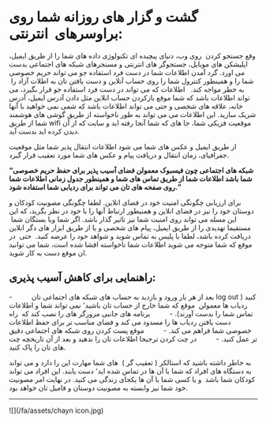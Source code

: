 # گشت و گزار های روزانه شما روی براوسرهای  انترنتی:


وقع جستجو کردن  روی وب، دنیای پیچیده ای تکنولوژی داده های شما را از طریق ایمیل، اپلیشکن های موبایل، جستجوگر های انترنتی و مسنجرهای شبکه های اجتماعی بدست می اورد. گرد آمدن اطلاعات شما در دست فرد استفاده جو می تواند حریم خصوصی شما را و همینطور کنترول شما را روی حساب آنلاین و دست یافتن تان به اطلات آزاد را  به خطر مواجه کند.
 
اطلاعات که می تواند در دست فرد استفاده جو قرار بگیرد، می تواند اطلاعات باشد که شما موقع بازکردن حساب انلاین مثل دادن آدرس ایمیل، آدرس خانه، علاقه های شخصی و حتی می تواند اطلاعات باشد که شمی نمی خواهید با آنها شریک سازید. این اطلاعات می می تواند به طور ناخواسته از طریق گوشی های هوشمند شما از طریق wifi موقعیت فزیکی شما، جا های که شما آنجا رفته اید و سایت که از آن دیدن کرده اید بدست آید.


از طریق ایمیل و عکس های شما می شود اطلاعات انتقال پذیر شما مثل موقعیت جفرافیای، زمان انتقال و دریافت پیام و عکس های شما مورد تعقیب قرار گیرد.



**“شبکه های اجتماعی چون فیسبوک معمولن فضای آسیب پذیر برای حفظ حریم خصوصی شما باشد اطلاعات شما از طریق تماس های شما و همینطور جدول زمانی اطلاعات شما روی صفحه های تان می تواند برای ردیابی شما استفاده شود.”**


برای ارزیابی چگونگی امنیت خود در فضای انلاین. لطفا چگونگی مصونیت کودکان و دوستان خود را نیز در فضای انلاین و همنیطور ارتباط آنها را با خود در نظر بگرید، که این این مسله می تواند روی امنیت شما نیز تاثیر گذار باشد. اگر شما ویا بستگان شما  مستقیما تهدیدی را از طریق ایمیل، پیام های شخصی و یا از طریق ابزار های دگر انلاین دریافت کرده باشد، لطفا با پلیس به تماس شوید و شواهد خود را عرضه کنید.  حتی  در موقع که شما متوجه می شوید اطلاعات شما ناخواسته افشا شده است، شما می توانید ان موقع دست به کار شوید.







## راهنمایی برای کاهش آسیب پذیری:

-          بعد از هر بار ورود و بازدید به حساب های شبکه های اجتماعی تان log out کنید ( ردیاب ها معمولن  موقع که شما خارج از حساب تان باشید٬ نمی تواند شما و اطلاعات تماس شما را بدست آورند).
-          برنامه های جانبی مرورگر های را نصب کند که  راه دست یافتن ردیاب ها را مسدود می کند و فضای مناسب تر برای حفظ اطلاعات خصوصی شما فراهم می کند.
-          موقع پست کردن روی شبکه های اجتماعی دقیق تر عمل کنید.
-          در چت کردن ترجیحا اطلاعات تان را ندهید و بعد از آن تاریخچه چت های تان را پاک کنید.


به خاطر داشته باشید که استالکر ( تعقیب گر )  های شما مهارت این را دارد و می تواند به دستگاه های افراد که شما با آن ها در تماس شده اید٬ دست یابند. این افراد می تواند کودکان شما باشد  و یا کسی شما با آن ها یکجای زندگی می کنید. در نهایت امر مصونیت خود شما نیز وابسته به مصونیت دوستان و فامیل تان خواهد بود.



---
![](/fa/assets/chayn icon.jpg)

